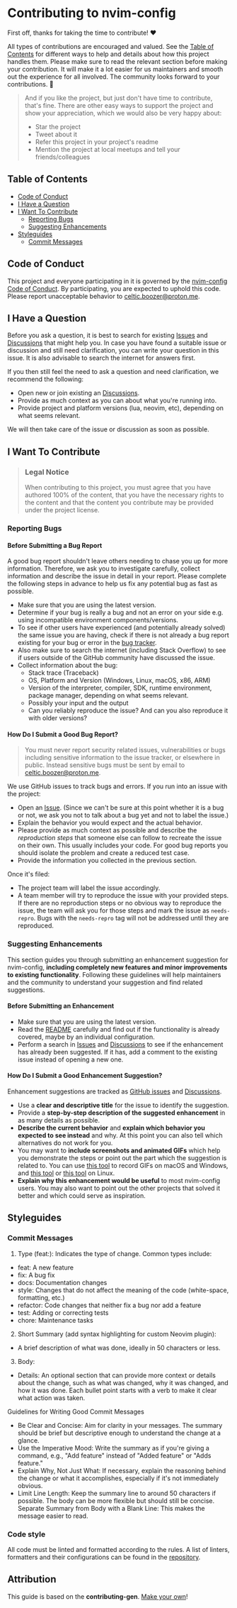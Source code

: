 # Contributing to nvim-config

First off, thanks for taking the time to contribute! ❤️

All types of contributions are encouraged and valued.
See the [Table of Contents](#table-of-contents) for different ways to help
and details about how this project handles them. Please make sure to read the
relevant section before making your contribution. It will make it a lot easier
for us maintainers and smooth out the experience for all involved. The
community looks forward to your contributions. 🎉

> And if you like the project, but just don't have time to contribute, that's
fine. There are other easy ways to support the project and show your
appreciation, which we would also be very happy about:
>
> - Star the project
> - Tweet about it
> - Refer this project in your project's readme
> - Mention the project at local meetups and tell your friends/colleagues

## Table of Contents

- [Code of Conduct](#code-of-conduct)
- [I Have a Question](#i-have-a-question)
- [I Want To Contribute](#i-want-to-contribute)
  - [Reporting Bugs](#reporting-bugs)
  - [Suggesting Enhancements](#suggesting-enhancements)
- [Styleguides](#styleguides)
  - [Commit Messages](#commit-messages)

## Code of Conduct

This project and everyone participating in it is governed by the
[nvim-config Code of Conduct](https://github.com/CelticBoozer/nvim-config/blob/master/CODE_OF_CONDUCT.md).
By participating, you are expected to uphold this code. Please report
unacceptable behavior to <celtic.boozer@proton.me>.

## I Have a Question

Before you ask a question, it is best to search for existing [Issues](https://github.com/CelticBoozer/nvim-config/issues)
and [Discussions](https://github.com/CelticBoozer/nvim-config/discussions)
that might help you. In case you have found a suitable issue or discussion and
still need clarification, you can write your question in this issue. It is also
advisable to search the internet for answers first.

If you then still feel the need to ask a question and need clarification, we
recommend the following:

- Open new or join existing an [Discussions](https://github.com/CelticBoozer/nvim-config/discussions).
- Provide as much context as you can about what you're running into.
- Provide project and platform versions (lua, neovim, etc), depending on what
  seems relevant.

We will then take care of the issue or discussion as soon as possible.

## I Want To Contribute

> ### Legal Notice
>
> When contributing to this project, you must agree that you have authored 100%
of the content, that you have the necessary rights to the content and that the
content you contribute may be provided under the project license.

### Reporting Bugs

#### Before Submitting a Bug Report

A good bug report shouldn't leave others needing to chase you up for more
information. Therefore, we ask you to investigate carefully, collect information
and describe the issue in detail in your report. Please complete the following
steps in advance to help us fix any potential bug as fast as possible.

- Make sure that you are using the latest version.
- Determine if your bug is really a bug and not an error on your side e.g. using
  incompatible environment components/versions.
- To see if other users have experienced (and potentially already solved) the same
  issue you are having, check if there is not already a bug report existing for
  your bug or error in the [bug tracker](https://github.com/CelticBoozer/nvim-config/issues?q=label%3Abug).
- Also make sure to search the internet (including Stack Overflow) to see if users
  outside of the GitHub community have discussed the issue.
- Collect information about the bug:
  - Stack trace (Traceback)
  - OS, Platform and Version (Windows, Linux, macOS, x86, ARM)
  - Version of the interpreter, compiler, SDK, runtime environment, package
    manager, depending on what seems relevant.
  - Possibly your input and the output
  - Can you reliably reproduce the issue? And can you also reproduce it with
    older versions?

#### How Do I Submit a Good Bug Report?

> You must never report security related issues, vulnerabilities or bugs including
  sensitive information to the issue tracker, or elsewhere in public. Instead
  sensitive bugs must be sent by email to <celtic.boozer@proton.me>.

We use GitHub issues to track bugs and errors. If you run into an issue with
the project:

- Open an [Issue](https://github.com/CelticBoozer/nvim-config/issues/new).
  (Since we can't be sure at this point whether it is a bug or not, we ask
  you not to talk about a bug yet and not to label the issue.)
- Explain the behavior you would expect and the actual behavior.
- Please provide as much context as possible and describe the *reproduction steps*
  that someone else can follow to recreate the issue on their own. This usually
  includes your code. For good bug reports you should isolate the problem and
  create a reduced test case.
- Provide the information you collected in the previous section.

Once it's filed:

- The project team will label the issue accordingly.
- A team member will try to reproduce the issue with your provided steps. If
  there are no reproduction steps or no obvious way to reproduce the issue, the
  team will ask you for those steps and mark the issue as `needs-repro`. Bugs
  with the `needs-repro` tag will not be addressed until they are reproduced.

### Suggesting Enhancements

This section guides you through submitting an enhancement suggestion for
nvim-config, **including completely new features and minor improvements to
existing functionality**. Following these guidelines will help maintainers
and the community to understand your suggestion and find related suggestions.

#### Before Submitting an Enhancement

- Make sure that you are using the latest version.
- Read the [README](https://github.com/CelticBoozer/nvim-config/blob/master/README.md)
  carefully and find out if the functionality is already covered, maybe by an
  individual configuration.
- Perform a search in [Issues](https://github.com/CelticBoozer/nvim-config/issues)
  and [Discussions](https://github.com/CelticBoozer/nvim-config/discussions)
  to see if the enhancement has already been suggested. If it has, add a comment
  to the existing issue instead of opening a new one.

#### How Do I Submit a Good Enhancement Suggestion?

Enhancement suggestions are tracked as [GitHub issues](https://github.com/CelticBoozer/nvim-config/issues)
and [Discussions](https://github.com/CelticBoozer/nvim-config/discussions).

- Use a **clear and descriptive title** for the issue to identify the suggestion.
- Provide a **step-by-step description of the suggested enhancement** in as
  many details as possible.
- **Describe the current behavior** and **explain which behavior you expected
  to see instead** and why. At this point you can also tell which alternatives
  do not work for you.
- You may want to **include screenshots and animated GIFs** which help you
  demonstrate the steps or point out the part which the suggestion is related
  to. You can use [this tool](https://www.cockos.com/licecap/) to record GIFs
  on macOS and Windows, and [this tool](https://github.com/colinkeenan/silentcast)
  or [this tool](https://github.com/GNOME/byzanz) on Linux.
- **Explain why this enhancement would be useful** to most nvim-config users.
  You may also want to point out the other projects that solved it better and
  which could serve as inspiration.

## Styleguides

### Commit Messages

1. Type (feat:): Indicates the type of change. Common types include:

- feat: A new feature
- fix: A bug fix
- docs: Documentation changes
- style: Changes that do not affect the meaning of the code (white-space,
    formatting, etc.)
- refactor: Code changes that neither fix a bug nor add a feature
- test: Adding or correcting tests
- chore: Maintenance tasks

<!-- markdownlint-disable-next-line MD029 -->
2. Short Summary (add syntax highlighting for custom Neovim plugin):

- A brief description of what was done, ideally in 50 characters or less.

<!-- markdownlint-disable-next-line MD029 -->
3. Body:

- Details: An optional section that can provide more context or details
    about the change, such as what was changed, why it was changed, and how
    it was done. Each bullet point starts with a verb to make it clear what
    action was taken.

Guidelines for Writing Good Commit Messages

- Be Clear and Concise: Aim for clarity in your messages. The summary should
  be brief but descriptive enough to understand the change at a glance.
- Use the Imperative Mood: Write the summary as if you're giving a command,
  e.g., "Add feature" instead of "Added feature" or "Adds feature."
- Explain Why, Not Just What: If necessary, explain the reasoning behind the
  change or what it accomplishes, especially if it's not immediately obvious.
- Limit Line Length: Keep the summary line to around 50 characters if
  possible. The body can be more flexible but should still be concise.
    Separate Summary from Body with a Blank Line: This makes the message
    easier to read.

### Code style

All code must be linted and formatted according to the rules. A list of linters,
formatters and their configurations can be found in the [repository](https://github.com/CelticBoozer/lint-format-config).

## Attribution

This guide is based on the **contributing-gen**. [Make your own](https://github.com/bttger/contributing-gen)!

